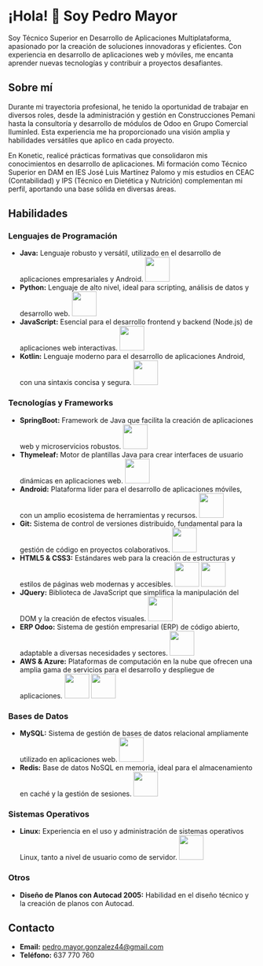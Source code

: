 # ¡Hola! 👋 Soy Pedro Mayor

Soy Técnico Superior en Desarrollo de Aplicaciones Multiplataforma, apasionado por la creación de soluciones innovadoras y eficientes. Con experiencia en desarrollo de aplicaciones web y móviles, me encanta aprender nuevas tecnologías y contribuir a proyectos desafiantes.

## Sobre mí

Durante mi trayectoria profesional, he tenido la oportunidad de trabajar en diversos roles, desde la administración y gestión en Construcciones Pemani hasta la consultoría y desarrollo de módulos de Odoo en Grupo Comercial Iluminled. Esta experiencia me ha proporcionado una visión amplia y habilidades versátiles que aplico en cada proyecto.

En Konetic, realicé prácticas formativas que consolidaron mis conocimientos en desarrollo de aplicaciones. Mi formación como Técnico Superior en DAM en IES José Luis Martínez Palomo y mis estudios en CEAC (Contabilidad) y IPS (Técnico en Dietética y Nutrición) complementan mi perfil, aportando una base sólida en diversas áreas.

## Habilidades

### Lenguajes de Programación

*   **Java:** Lenguaje robusto y versátil, utilizado en el desarrollo de aplicaciones empresariales y Android.
    <img src="https://upload.wikimedia.org/wikipedia/en/3/30/Java_programming_language_logo.svg" width="50">
*   **Python:** Lenguaje de alto nivel, ideal para scripting, análisis de datos y desarrollo web.
    <img src="https://www.python.org/static/community_logos/python-logo-v3-svg.svg" width="50">
*   **JavaScript:** Esencial para el desarrollo frontend y backend (Node.js) de aplicaciones web interactivas.
    <img src="https://upload.wikimedia.org/wikipedia/commons/6/6a/JavaScript-logo.png" width="50">
*   **Kotlin:** Lenguaje moderno para el desarrollo de aplicaciones Android, con una sintaxis concisa y segura.
    <img src="https://upload.wikimedia.org/wikipedia/commons/7/74/Kotlin_Icon.png" width="50">

### Tecnologías y Frameworks

*   **SpringBoot:** Framework de Java que facilita la creación de aplicaciones web y microservicios robustos.
    <img src="https://spring.io/images/projects/spring-boot.svg" width="50">
*   **Thymeleaf:** Motor de plantillas Java para crear interfaces de usuario dinámicas en aplicaciones web.
    <img src="https://www.thymeleaf.org/doc/images/thymeleaf.png" width="50">
*   **Android:** Plataforma líder para el desarrollo de aplicaciones móviles, con un amplio ecosistema de herramientas y recursos.
    <img src="https://upload.wikimedia.org/wikipedia/commons/d/d7/Android_robot.svg" width="50">
*   **Git:** Sistema de control de versiones distribuido, fundamental para la gestión de código en proyectos colaborativos.
    <img src="https://upload.wikimedia.org/wikipedia/commons/3/3f/Git_icon.svg" width="50">
*   **HTML5 & CSS3:** Estándares web para la creación de estructuras y estilos de páginas web modernas y accesibles.
    <img src="https://upload.wikimedia.org/wikipedia/commons/3/38/HTML5_Badge.svg" width="50">
    <img src="https://upload.wikimedia.org/wikipedia/commons/d/d5/CSS3_logo_and_wordmark.svg" width="50">
*   **JQuery:** Biblioteca de JavaScript que simplifica la manipulación del DOM y la creación de efectos visuales.
    <img src="https://upload.wikimedia.org/wikipedia/commons/f/ff/jQuery_logo_2016.svg" width="50">
*   **ERP Odoo:** Sistema de gestión empresarial (ERP) de código abierto, adaptable a diversas necesidades y sectores.
    <img src="https://upload.wikimedia.org/wikipedia/commons/4/4d/Odoo_Logo.svg" width="50">
*   **AWS & Azure:** Plataformas de computación en la nube que ofrecen una amplia gama de servicios para el desarrollo y despliegue de aplicaciones.
    <img src="https://upload.wikimedia.org/wikipedia/commons/9/93/Amazon_Web_Services_Logo.svg" width="50">
    <img src="https://upload.wikimedia.org/wikipedia/commons/a/a8/Microsoft_Azure_Logo.svg" width="50">

### Bases de Datos

*   **MySQL:** Sistema de gestión de bases de datos relacional ampliamente utilizado en aplicaciones web.
    <img src="https://upload.wikimedia.org/wikipedia/commons/d/da/MySQL.svg" width="50">
*   **Redis:** Base de datos NoSQL en memoria, ideal para el almacenamiento en caché y la gestión de sesiones.
    <img src="https://upload.wikimedia.org/wikipedia/commons/6/6b/Redis_Logo.svg" width="50">

### Sistemas Operativos

*   **Linux:** Experiencia en el uso y administración de sistemas operativos Linux, tanto a nivel de usuario como de servidor.
    <img src="https://upload.wikimedia.org/wikipedia/commons/3/35/Tux.svg" width="50">
### Otros

*   **Diseño de Planos con Autocad 2005:** Habilidad en el diseño técnico y la creación de planos con Autocad.

## Contacto

*   **Email:** pedro.mayor.gonzalez44@gmail.com
*   **Teléfono:** 637 770 760


<!--
**mayorGonzalez/mayorGonzalez** is a ✨ _special_ ✨ repository because its `README.md` (this file) appears on your GitHub profile.

Here are some ideas to get you started:

- 🔭 I’m currently working on ...
- 🌱 I’m currently learning ...
- 👯 I’m looking to collaborate on ...
- 🤔 I’m looking for help with ...
- 💬 Ask me about ...
- 📫 How to reach me: ...
- 😄 Pronouns: ...
- ⚡ Fun fact: ...
-->
